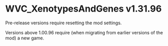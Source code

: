# WVC_XenotypesAndGenes v1.31.96
 
Pre-release versions require resetting the mod settings.

Versions above 1.00.96 require (when migrating from earlier versions of the mod) a new game.
